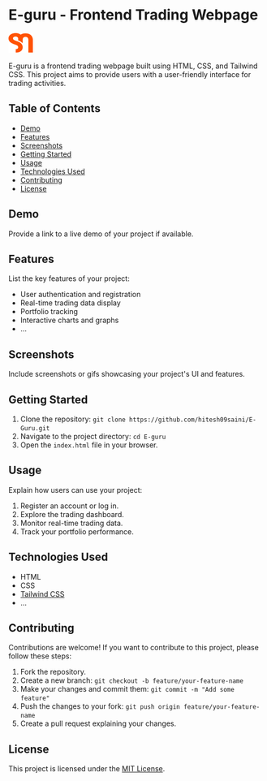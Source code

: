 # E-guru - Frontend Trading Webpage

![E-guru Logo](assets\logo.png)

E-guru is a frontend trading webpage built using HTML, CSS, and Tailwind CSS. This project aims to provide users with a user-friendly interface for trading activities.

## Table of Contents

- [Demo](#demo)
- [Features](#features)
- [Screenshots](#screenshots)
- [Getting Started](#getting-started)
- [Usage](#usage)
- [Technologies Used](#technologies-used)
- [Contributing](#contributing)
- [License](#license)

## Demo

Provide a link to a live demo of your project if available.

## Features

List the key features of your project:

- User authentication and registration
- Real-time trading data display
- Portfolio tracking
- Interactive charts and graphs
- ...

## Screenshots

Include screenshots or gifs showcasing your project's UI and features.

## Getting Started

1. Clone the repository: `git clone https://github.com/hitesh09saini/E-Guru.git`
2. Navigate to the project directory: `cd E-guru`
3. Open the `index.html` file in your browser.

## Usage

Explain how users can use your project:

1. Register an account or log in.
2. Explore the trading dashboard.
3. Monitor real-time trading data.
4. Track your portfolio performance.

## Technologies Used

- HTML
- CSS
- [Tailwind CSS](https://tailwindcss.com/)
- ...

## Contributing

Contributions are welcome! If you want to contribute to this project, please follow these steps:

1. Fork the repository.
2. Create a new branch: `git checkout -b feature/your-feature-name`
3. Make your changes and commit them: `git commit -m "Add some feature"`
4. Push the changes to your fork: `git push origin feature/your-feature-name`
5. Create a pull request explaining your changes.

## License

This project is licensed under the [MIT License](LICENSE).
